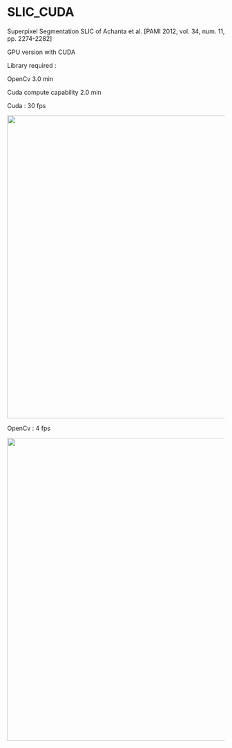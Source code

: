 # SLIC_CUDA
Superpixel Segmentation SLIC of Achanta et al. [PAMI 2012, vol. 34, num. 11, pp. 2274-2282]

GPU version with CUDA

Library required :

OpenCv 3.0 min

Cuda compute capability 2.0 min


  Cuda : 30 fps
<p align="center">
  <img src="https://cloud.githubusercontent.com/assets/10605043/17391166/fceb718c-59e1-11e6-8251-7ca9b90287e5.gif" width="700"/>
</p>

  OpenCv : 4 fps
  <p align="center">
  <img src="https://cloud.githubusercontent.com/assets/10605043/17391176/247636ec-59e2-11e6-9d3d-df4e16c75218.gif" width="700"/>
  </p>
